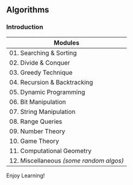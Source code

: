 ## Algorithms

### Introduction

| Modules | 
|-------- |
| 01. Searching & Sorting |
| 02. Divide & Conquer |
| 03. Greedy Technique |
| 04. Recursion & Backtracking |
| 05. Dynamic Programming |
| 06. Bit Manipulation |
| 07. String Manipulation |
| 08. Range Queries |
| 09. Number Theory |
| 10. Game Theory|
| 11. Computational Geometry |
| 12. Miscellaneous *(some random algos)*|

Enjoy Learning!

